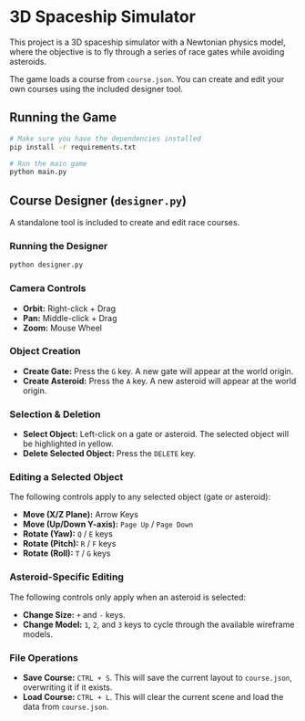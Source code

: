 # 3D Spaceship Simulator

This project is a 3D spaceship simulator with a Newtonian physics model, where the objective is to fly through a series of race gates while avoiding asteroids.

The game loads a course from `course.json`. You can create and edit your own courses using the included designer tool.

## Running the Game

```bash
# Make sure you have the dependencies installed
pip install -r requirements.txt

# Run the main game
python main.py
```

## Course Designer (`designer.py`)

A standalone tool is included to create and edit race courses.

### Running the Designer

```bash
python designer.py
```

### Camera Controls

*   **Orbit:** Right-click + Drag
*   **Pan:** Middle-click + Drag
*   **Zoom:** Mouse Wheel

### Object Creation

*   **Create Gate:** Press the `G` key. A new gate will appear at the world origin.
*   **Create Asteroid:** Press the `A` key. A new asteroid will appear at the world origin.

### Selection & Deletion

*   **Select Object:** Left-click on a gate or asteroid. The selected object will be highlighted in yellow.
*   **Delete Selected Object:** Press the `DELETE` key.

### Editing a Selected Object

The following controls apply to any selected object (gate or asteroid):

*   **Move (X/Z Plane):** Arrow Keys
*   **Move (Up/Down Y-axis):** `Page Up` / `Page Down`
*   **Rotate (Yaw):** `Q` / `E` keys
*   **Rotate (Pitch):** `R` / `F` keys
*   **Rotate (Roll):** `T` / `G` keys

### Asteroid-Specific Editing

The following controls only apply when an asteroid is selected:

*   **Change Size:** `+` and `-` keys.
*   **Change Model:** `1`, `2`, and `3` keys to cycle through the available wireframe models.

### File Operations

*   **Save Course:** `CTRL + S`. This will save the current layout to `course.json`, overwriting it if it exists.
*   **Load Course:** `CTRL + L`. This will clear the current scene and load the data from `course.json`.